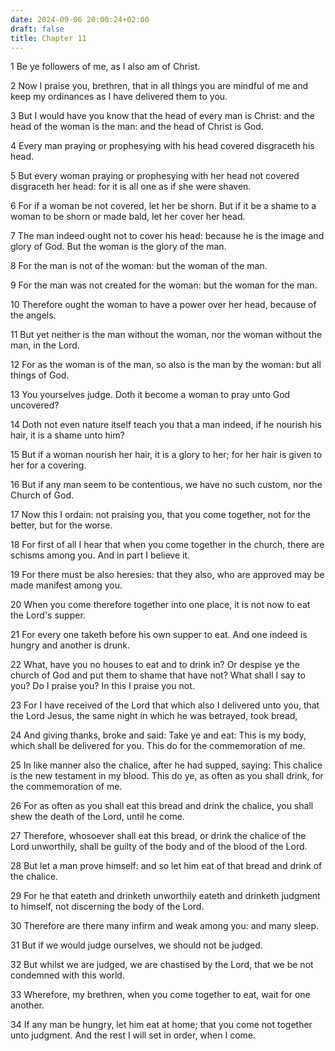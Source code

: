 ```yaml
---
date: 2024-09-06 20:00:24+02:00
draft: false
title: Chapter 11
---
```




1 Be ye followers of me, as I also am of Christ.

2 Now I praise you, brethren, that in all things you are mindful of me and keep my ordinances as I have delivered them to you.

3 But I would have you know that the head of every man is Christ: and the head of the woman is the man: and the head of Christ is God.

4 Every man praying or prophesying with his head covered disgraceth his head.

5 But every woman praying or prophesying with her head not covered disgraceth her head: for it is all one as if she were shaven.

6 For if a woman be not covered, let her be shorn. But if it be a shame to a woman to be shorn or made bald, let her cover her head.

7 The man indeed ought not to cover his head: because he is the image and glory of God. But the woman is the glory of the man.

8 For the man is not of the woman: but the woman of the man.

9 For the man was not created for the woman: but the woman for the man.

10 Therefore ought the woman to have a power over her head, because of the angels.

11 But yet neither is the man without the woman, nor the woman without the man, in the Lord.

12 For as the woman is of the man, so also is the man by the woman: but all things of God.

13 You yourselves judge. Doth it become a woman to pray unto God uncovered?

14 Doth not even nature itself teach you that a man indeed, if he nourish his hair, it is a shame unto him?

15 But if a woman nourish her hair, it is a glory to her; for her hair is given to her for a covering.

16 But if any man seem to be contentious, we have no such custom, nor the Church of God.

17 Now this I ordain: not praising you, that you come together, not for the better, but for the worse.

18 For first of all I hear that when you come together in the church, there are schisms among you. And in part I believe it.

19 For there must be also heresies: that they also, who are approved may be made manifest among you.

20 When you come therefore together into one place, it is not now to eat the Lord's supper.

21 For every one taketh before his own supper to eat. And one indeed is hungry and another is drunk.

22 What, have you no houses to eat and to drink in? Or despise ye the church of God and put them to shame that have not? What shall I say to you? Do I praise you? In this I praise you not.

23 For I have received of the Lord that which also I delivered unto you, that the Lord Jesus, the same night in which he was betrayed, took bread,

24 And giving thanks, broke and said: Take ye and eat: This is my body, which shall be delivered for you. This do for the commemoration of me.

25 In like manner also the chalice, after he had supped, saying: This chalice is the new testament in my blood. This do ye, as often as you shall drink, for the commemoration of me.

26 For as often as you shall eat this bread and drink the chalice, you shall shew the death of the Lord, until he come.

27 Therefore, whosoever shall eat this bread, or drink the chalice of the Lord unworthily, shall be guilty of the body and of the blood of the Lord.

28 But let a man prove himself: and so let him eat of that bread and drink of the chalice.

29 For he that eateth and drinketh unworthily eateth and drinketh judgment to himself, not discerning the body of the Lord.

30 Therefore are there many infirm and weak among you: and many sleep.

31 But if we would judge ourselves, we should not be judged.

32 But whilst we are judged, we are chastised by the Lord, that we be not condemned with this world.

33 Wherefore, my brethren, when you come together to eat, wait for one another.

34 If any man be hungry, let him eat at home; that you come not together unto judgment. And the rest I will set in order, when I come.

